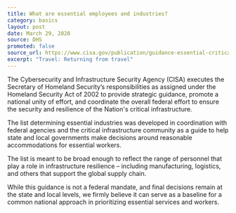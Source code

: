 ```yaml
---
title: What are essential employees and industries? 
category: basics
layout: post
date: March 29, 2020
source: DHS
promoted: false
source_url: https://www.cisa.gov/publication/guidance-essential-critical-infrastructure-workforce
excerpt: "Travel: Returning from travel"
---
```


The Cybersecurity and Infrastructure Security Agency (CISA) executes the Secretary of Homeland Security’s responsibilities as assigned under the Homeland Security Act of 2002 to provide strategic guidance, promote a national unity of effort, and coordinate the overall federal effort to ensure the security and resilience of the Nation's critical infrastructure.

The list determining essential industries was developed in coordination with federal agencies and the critical infrastructure community as a guide to help state and local governments make decisions around reasonable accommodations for essential workers. 

The list is meant to be broad enough to reflect the range of personnel that play a role in infrastructure resilience – including manufacturing, logistics, and others that support the global supply chain. 

While this guidance is not a federal mandate, and final decisions remain at the state and local levels, we firmly believe it can serve as a baseline for a common national approach in prioritizing essential services and workers.
